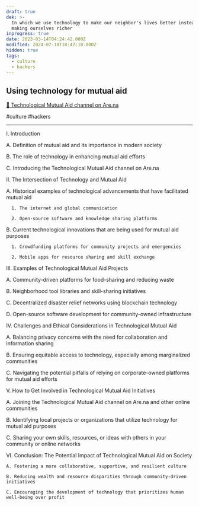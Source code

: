 ```yaml
---
draft: true
dek: >-
  In which we use technology to make our neighbor's lives better instead of
  making ourselves richer
inprogress: true
date: 2023-03-14T04:24:42.000Z
modified: 2024-07-18T18:42:18.000Z
hidden: true
tags:
  - culture
  - hackers
---
```

## Using technology for mutual aid

[🔨 Technological Mutual Aid channel on Are.na](https://www.are.na/ej-fox/technological-mutual-aid)

#culture #hackers

---

I. Introduction

   A. Definition of mutual aid and its importance in modern society

   B. The role of technology in enhancing mutual aid efforts

   C. Introducing the Technological Mutual Aid channel on Are.na

II. The Intersection of Technology and Mutual Aid

   A. Historical examples of technological advancements that have facilitated mutual aid

      1. The internet and global communication

      2. Open-source software and knowledge sharing platforms

   B. Current technological innovations that are being used for mutual aid purposes

      1. Crowdfunding platforms for community projects and emergencies

      2. Mobile apps for resource sharing and skill exchange

III. Examples of Technological Mutual Aid Projects

   A. Community-driven platforms for food-sharing and reducing waste

   B. Neighborhood tool libraries and skill-sharing initiatives

   C. Decentralized disaster relief networks using blockchain technology

   D. Open-source software development for community-owned infrastructure

IV. Challenges and Ethical Considerations in Technological Mutual Aid

   A. Balancing privacy concerns with the need for collaboration and information sharing

   B. Ensuring equitable access to technology, especially among marginalized communities

   C. Navigating the potential pitfalls of relying on corporate-owned platforms for mutual aid efforts

V. How to Get Involved in Technological Mutual Aid Initiatives

   A. Joining the Technological Mutual Aid channel on Are.na and other online communities

   B. Identifying local projects or organizations that utilize technology for mutual aid purposes

   C. Sharing your own skills, resources, or ideas with others in your community or online networks

VI. Conclusion: The Potential Impact of Technological Mutual Aid on Society

    A. Fostering a more collaborative, supportive, and resilient culture

    B. Reducing wealth and resource disparities through community-driven initiatives

    C. Encouraging the development of technology that prioritizes human well-being over profit
